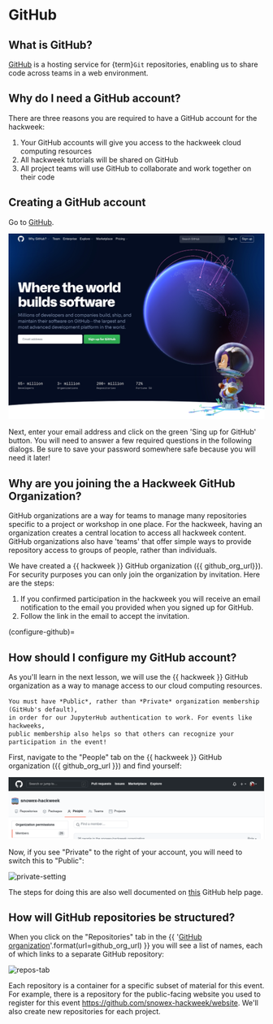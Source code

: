 # GitHub

## What is GitHub?
[GitHub](https://github.com) is a hosting service for {term}`Git` repositories,
enabling us to share code across teams in a web environment.

## Why do I need a GitHub account?

There are three reasons you are required to have a GitHub account for the hackweek:

1. Your GitHub accounts will give you access to the hackweek cloud computing resources
2. All hackweek tutorials will be shared on GitHub
3. All project teams will use GitHub to collaborate and work together on their code

## Creating a GitHub account

Go to [GitHub](https://github.com/).

![github-signup](../img/github-signup.jpg)

Next, enter your email address and click on the green 'Sing up for GitHub' button.
You will need to answer a few required questions in the following dialogs.
Be sure to save your password somewhere safe because you will need it later!

## Why are you joining the a Hackweek GitHub Organization?

GitHub organizations are a way for teams to manage many repositories
specific to a project or workshop in one place. For the hackweek, having
an organization creates a central location to access all hackweek content.
GitHub organizations also have 'teams' that offer simple ways to provide repository
access to groups of people, rather than individuals.

We have created a {{ hackweek }} GitHub organization ({{ github_org_url}}).
For security purposes you can only join the organization by invitation.
Here are the steps:

1. If you confirmed participation in the hackweek you will receive an email notification to the email you provided when you signed up for GitHub.
1. Follow the link in the email to accept the invitation.

(configure-github)=

## How should I configure my GitHub account?

As you'll learn in the next lesson, we will use the {{ hackweek }} GitHub
organization as a way to manage access to our cloud computing resources.

```{attention}
You must have *Public*, rather than *Private* organization membership (GitHub's default),
in order for our JupyterHub authentication to work. For events like hackweeks,
public membership also helps so that others can recognize your participation in the event!
```

First, navigate to the "People" tab on the {{ hackweek }} GitHub organization
({{ github_org_url }}) and find yourself:

![people-tab](../img/people-github.png)

Now, if you see "Private" to the right of your account, you will need to switch this to "Public":

![private-setting](../img/public-github.png)

The steps for doing this are also well documented on [this](https://help.github.com/en/articles/publicizing-or-hiding-organization-membership) GitHub help page.

## How will GitHub repositories be structured?

When you click on the "Repositories" tab in the {{ '[GitHub organization]({url})'.format(url=github_org_url) }}  you will see a list of names, each of which links to a separate GitHub repository:

![repos-tab](../img/repos.png)

Each repository is a container for a specific subset of material for this event. For example, there is a repository for the public-facing website you used to register for this event https://github.com/snowex-hackweek/website. We'll also create new repositories for each project.
